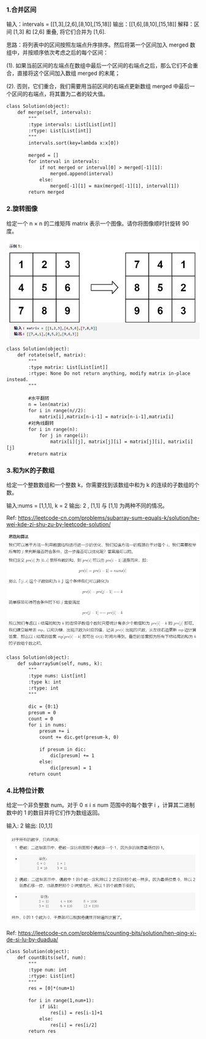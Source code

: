 
### 1.合并区间

输入：intervals = [[1,3],[2,6],[8,10],[15,18]]
输出：[[1,6],[8,10],[15,18]]
解释：区间 [1,3] 和 [2,6] 重叠, 将它们合并为 [1,6].

思路：将列表中的区间按照左端点升序排序。然后将第一个区间加入 merged 数组中，并按顺序依次考虑之后的每个区间：

(1). 如果当前区间的左端点在数组中最后一个区间的右端点之后，那么它们不会重合，直接将这个区间加入数组 merged 的末尾；

(2). 否则，它们重合，我们需要用当前区间的右端点更新数组 merged 中最后一个区间的右端点，将其置为二者的较大值。

```
class Solution(object):
    def merge(self, intervals):
        """
        :type intervals: List[List[int]]
        :rtype: List[List[int]]
        """
        intervals.sort(key=lambda x:x[0])

        merged = []
        for interval in intervals:
            if not merged or interval[0] > merged[-1][1]:
                merged.append(interval)
            else:
                merged[-1][1] = max(merged[-1][1], interval[1])
        return merged
```

### 2.旋转图像

给定一个 n × n 的二维矩阵 matrix 表示一个图像。请你将图像顺时针旋转 90 度。

![mt1](../images/mt1.png)

```
class Solution(object):
    def rotate(self, matrix):
        """
        :type matrix: List[List[int]]
        :rtype: None Do not return anything, modify matrix in-place instead.
        """

        #水平翻转
        n = len(matrix)
        for i in range(n//2):
            matrix[i],matrix[n-i-1] = matrix[n-i-1],matrix[i]
        #对角线翻转
        for i in range(n):
            for j in range(i):
                matrix[i][j], matrix[j][i] = matrix[j][i], matrix[i][j]
        #return matrix
```

### 3.和为K的子数组

给定一个整数数组和一个整数 k，你需要找到该数组中和为 k 的连续的子数组的个数。

输入:nums = [1,1,1], k = 2
输出: 2 , [1,1] 与 [1,1] 为两种不同的情况。

Ref: https://leetcode-cn.com/problems/subarray-sum-equals-k/solution/he-wei-kde-zi-shu-zu-by-leetcode-solution/

![mt2](../images/mt2.png)

```
class Solution(object):
    def subarraySum(self, nums, k):
        """
        :type nums: List[int]
        :type k: int
        :rtype: int
        """

        dic = {0:1}
        presum = 0
        count = 0
        for i in nums:
            presum += i
            count += dic.get(presum-k, 0)

            if presum in dic:
                dic[presum] += 1
            else:
                dic[presum] = 1
        return count
```

### 4.比特位计数

给定一个非负整数 num。对于 0 ≤ i ≤ num 范围中的每个数字 i ，计算其二进制数中的 1 的数目并将它们作为数组返回。

输入: 2
输出: [0,1,1]

![mt3](../images/mt3.png)

Ref: https://leetcode-cn.com/problems/counting-bits/solution/hen-qing-xi-de-si-lu-by-duadua/

```
class Solution(object):
    def countBits(self, num):
        """
        :type num: int
        :rtype: List[int]
        """
        res = [0]*(num+1)

        for i in range(1,num+1):
            if i&1:
                res[i] = res[i-1]+1
            else:
                res[i] = res[i/2]
        return res
```